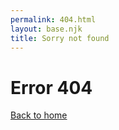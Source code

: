 ```yaml
---
permalink: 404.html
layout: base.njk
title: Sorry not found
---
```


<div>
    <div class="error-area" style="background-image: url(/assets/img/404-bg.png)">
    <div class="container">
        <div class="row justify-content-center">
            <div class="col-8">
                <h1>Error 404</h1>
                <a href="index.html" class="button">Back to home</a>
            </div>
        </div>
    </div>
</div>
